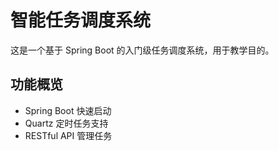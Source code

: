 # 智能任务调度系统

这是一个基于 Spring Boot 的入门级任务调度系统，用于教学目的。

## 功能概览

- Spring Boot 快速启动
- Quartz 定时任务支持
- RESTful API 管理任务
